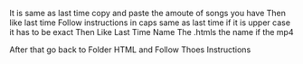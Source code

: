 It is same as last time copy and paste the amoute of songs you have 
Then like last time Follow instructions in caps same as last time if it is upper case it has to be exact
Then Like Last Time Name The .htmls the name if the mp4

After that go back to Folder HTML and Follow Thoes Instructions
